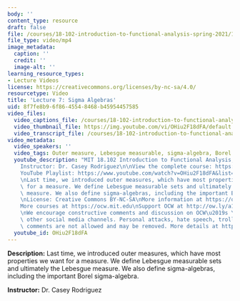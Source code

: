 ```yaml
---
body: ''
content_type: resource
draft: false
file: /courses/18-102-introduction-to-functional-analysis-spring-2021/18102-sp21-lecture-7_360p_16_9.mp4
file_type: video/mp4
image_metadata:
  caption: ''
  credit: ''
  image-alt: ''
learning_resource_types:
- Lecture Videos
license: https://creativecommons.org/licenses/by-nc-sa/4.0/
resourcetype: Video
title: 'Lecture 7: Sigma Algebras'
uid: 8f7fe8b9-6f86-4554-8468-b45954457585
video_files:
  video_captions_file: /courses/18-102-introduction-to-functional-analysis-spring-2021/1eAtUZjS7NbAhXhwIwOWTqUpMM0teSTrQ_transcript.webvtt
  video_thumbnail_file: https://img.youtube.com/vi/OHiu2F18dFA/default.jpg
  video_transcript_file: /courses/18-102-introduction-to-functional-analysis-spring-2021/1eAtUZjS7NbAhXhwIwOWTqUpMM0teSTrQ_transcript.pdf
video_metadata:
  video_speakers: ''
  video_tags: Outer measure, Lebesgue measurable, sigma-algebra, Borel sigma-algebra
  youtube_description: "MIT 18.102 Introduction to Functional Analysis, Spring 2021\n\
    Instructor: Dr. Casey Rodriguez\n\nView the complete course: https://ocw.mit.edu/courses/18-102-introduction-to-functional-analysis-spring-2021/\n\
    YouTube Playlist: https://www.youtube.com/watch?v=OHiu2F18dFA&list=PLUl4u3cNGP63micsJp_--fRAjZXPrQzW_&index=7\n\
    \nLast time, we introduced outer measures, which have most properties we want\
    \ for a measure. We define Lebesgue measurable sets and ultimately the Lebesgue\
    \ measure. We also define sigma-algebras, including the important Borel sigma-algebra.\n\
    \nLicense: Creative Commons BY-NC-SA\nMore information at https://ocw.mit.edu/terms\n\
    More courses at https://ocw.mit.edu\nSupport OCW at http://ow.ly/a1If50zVRlQ\n\
    \nWe encourage constructive comments and discussion on OCW\u2019s YouTube and\
    \ other social media channels. Personal attacks, hate speech, trolling, and inappropriate\
    \ comments are not allowed and may be removed. More details at https://ocw.mit.edu/comments."
  youtube_id: OHiu2F18dFA
---
```

**Description:** Last time, we introduced outer measures, which have most properties we want for a measure. We define Lebesgue measurable sets and ultimately the Lebesgue measure. We also define sigma-algebras, including the important Borel sigma-algebra.

**Instructor:** Dr. Casey Rodriguez